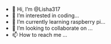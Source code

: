 - 👋 Hi, I’m @Lisha317
- 👀 I’m interested in coding...
- 🌱 I’m currently learning raspberry pi...
- 💞️ I’m looking to collaborate on ...
- 📫 How to reach me ...

<!---
Lisha317/Lisha317 is a ✨ special ✨ repository because its `README.md` (this file) appears on your GitHub profile.
You can click the Preview link to take a look at your changes.
--->
